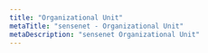 ```yaml
---
title: "Organizational Unit"
metaTitle: "sensenet - Organizational Unit"
metaDescription: "sensenet Organizational Unit"
---
```


